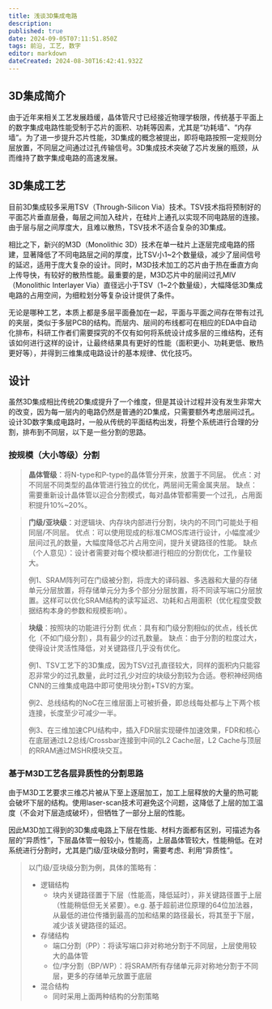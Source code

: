 ```yaml
---
title: 浅谈3D集成电路
description: 
published: true
date: 2024-09-05T07:11:51.850Z
tags: 前沿, 工艺, 数字
editor: markdown
dateCreated: 2024-08-30T16:42:41.932Z
---
```


## 3D集成简介

由于近年来相关工艺发展趋缓，晶体管尺寸已经接近物理学极限，传统基于平面上的数字集成电路性能受制于芯片的面积、功耗等因素，尤其是“功耗墙”、“内存墙”。为了进一步提升芯片性能，3D集成的概念被提出，即将电路按照一定规则分层放置，不同层之间通过过孔传输信号。3D集成技术突破了芯片发展的瓶颈，从而维持了数字集成电路的高速发展。

## 3D集成工艺

目前3D集成较多采用TSV（Through-Silicon Via）技术。TSV技术指将预制好的平面芯片垂直层叠，每层之间加入硅片，在硅片上通孔以实现不同电路层的连接。由于层与层之间厚度大，且难以散热，TSV技术不适合复杂的3D集成。

相比之下，新兴的M3D（Monolithic 3D）技术在单一硅片上逐层完成电路的搭建，显著降低了不同电路层之间的厚度，比TSV小1~2个数量级，减少了层间信号的延迟，适用于庞大复杂的设计。同时，M3D技术加工的芯片由于热在垂直方向上传导快，有较好的散热性能。最重要的是，M3D芯片中的层间过孔MIV（Monolithic Interlayer Via）直径远小于TSV（1~2个数量级），大幅降低3D集成电路的占用空间，为细粒划分等复杂设计提供了条件。

无论是哪种工艺，本质上都是多层平面叠加在一起，平面与平面之间存在带有过孔的夹层，类似于多层PCB的结构。而层内、层间的布线都可在相应的EDA中自动化排布，科研工作者们需要探究的不仅有如何将系统设计成多层的三维结构，还有该如何进行这样的设计，让最终结果具有更好的性能（面积更小、功耗更低、散热更好等），并得到三维集成电路设计的基本规律、优化技巧。

## 设计

虽然3D集成相比传统2D集成提升了一个维度，但是其设计过程并没有发生非常大的改变，因为每一层内的电路仍然是普通的2D集成，只需要额外考虑层间过孔。设计3D数字集成电路时，一般从传统的平面结构出发，将整个系统进行合理的分割，排布到不同层，以下是一些分割的思路。

### 按规模（大小等级）分割

> **晶体管级**：将N-type和P-type的晶体管分开来，放置于不同层。
> 优点：对不同层不同类型的晶体管进行独立的优化，两层间无需金属夹层。
> 缺点：需要重新设计晶体管以迎合分割模式，每对晶体管都需要一个过孔，占用面积提升10%~20%。

> **门级/亚块级**：对逻辑块、内存块内部进行分割，块内的不同门可能处于相同层/不同层。
> 优点：可以使用现成的标准CMOS库进行设计，小幅度减少层间过孔的数量，大幅度降低芯片占用空间，提升关键路径的性能。
> 缺点（个人意见）：设计者需要对每个模块都进行相应的分割优化，工作量较大。
>
> 例1、SRAM阵列可在门级被分割，将庞大的译码器、多选器和大量的存储单元分层放置，将存储单元分为多个部分分层放置，将不同读写端口分层放置。这样可以优化SRAM结构的读写延迟、功耗和占用面积（优化程度受数据结构本身的参数和规模影响）。

> **块级**：按照块的功能进行分割
> 优点：具有和门级分割相似的优点，线长优化（不如门级分割），具有最少的过孔数量。
> 缺点：由于分割的粒度过大，使得设计灵活性降低，对关键路径几乎没有优化。
>
> 例1、TSV工艺下的3D集成，因为TSV过孔直径较大，同样的面积内只能容忍非常少的过孔数量，此时过孔少对应的块级分割较为合适。卷积神经网络CNN的三维集成电路中即可使用块分割+TSV的方案。
>
> 例2、总线结构的NoC在三维层面上可被折叠，即总线每处都与上下两个核连接，长度至少可减少一半。
>
> 例3、在三维加速CPU结构中，插入FDR层实现硬件加速效果，FDR和核心在底层通过L2总线/Crossbar连接到中间的L2 Cache层，L2 Cache与顶层的RRAM通过MSHR模块交互。

### 基于M3D工艺各层异质性的分割思路

由于M3D工艺要求三维芯片被从下至上逐层加工，加工上层释放的大量的热可能会破坏下层的结构。使用laser-scan技术可避免这个问题，这降低了上层的加工温度（不会对下层造成破坏），但牺牲了一部分上层的性能。

因此M3D加工得到的3D集成电路上下层在性能、材料方面都有区别，可描述为各层的“异质性”，下层晶体管一般较小，性能高，上层晶体管较大，性能稍低。在对系统进行分割时，尤其是门级/亚块级分割时，需要考虑、利用“异质性”。

> 以门级/亚块级分割为例，具体的策略有：
>
> - 逻辑结构
>   - 块内关键路径置于下层（性能高，降低延时），非关键路径置于上层（性能稍低但无关紧要）。e.g. 基于超前进位原理的64位加法器，从最低的进位传播到最高的加和结果的路径最长，将其至于下层，减少该关键路径的延迟。
> - 存储结构
>   - 端口分割（PP）：将读写端口非对称地分割于不同层，上层使用较大的晶体管
>   - 位/字分割（BP/WP）：将SRAM所有存储单元非对称地分割于不同层，更多的存储单元放置于底层
> - 混合结构
>   - 同时采用上面两种结构的分割策略
